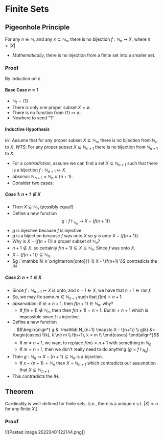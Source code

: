 # Finite Sets
## Pigeonhole Principle
For any $n \in \mathbb N$, and any $x \subsetneq \mathbb N_n$, there is no bijection $f : \mathbb N_n \mapsto X$, where $n > |X|$
- *Mathematically*, there is no injection from a finite set into a smaller set.

### Proof
By induction on $n$.

#### Base Case $n = 1$
- $\mathbb N_1 = \{ 1\}$
- There is only one proper subset $X = \emptyset$.
- There is no function from $\{1\} \mapsto \emptyset$.
- Nowhere to send "1".

#### Inductive Hypothesis
*IH*: Assume that for any proper subset $X \subsetneq \mathbb N_n$, there is no bijection from $\mathbb N_n$ to $X$.
*WTS*: For any proper subset $X \subsetneq \mathbb N_{n+1}$ there is no bijection from $\mathbb N_{n+1}$ to $X$.
- For a *contradiction*, assume we can find a set $X \subsetneq \mathbb N_{n+1}$ such that there is a bijection $f : \mathbb N_{n+1} \mapsto X$.
- *observe*: $\mathbb N_{n+1} = \mathbb N_n \cup \{ n+1 \}$.
- Consider two cases:

##### Case 1: $n+1 \notin X$
- Then $X \subseteq \mathbb N_n$ (possibly equal!)
- Define a new function
  $$g : f \upharpoonright_{\mathbb N_n} \mapsto X - \{f(n+1) \}$$
- $g$ is injective because $f$ is injective
- $g$ is a bijection because $f$ was onto $X$ so $g$ is onto $X - \{f(n+1) \}$. 
- Why is $X - \{f(n+1)\}$ a proper subset of $\mathbb N_n$?
- $n+1 \notin X$. so certainly $f(n+1) \in X \subseteq \mathbb N_n$. Since $f$ was onto $X$.
- $X - \{f(n+1)\} \subsetneq \mathbb N_n$.
- $g : \mathbb N_n \xrightarrow[onto]{1-1} X - \{f(n+1) \}$ contradicts the *IH*

##### Case 2: $n+1 \in X$
- Since $f : \mathbb N_{n+1} \mapsto X$ is onto, and $n+1 \in X$, we have that $n+1 \in \text{ran } f$.
- So, we may fix some $m \in \mathbb N_{n+1}$ such that $f(m) = n+1$. 
- *observation*: if $m \ne n+1$, then $f(n+1) \in \mathbb N_n$. why?
	- If $f(n+1) \notin \mathbb N_n$, then then $f(n+1) = n+1$. *But* $m \ne n+1$ which is impossible since $f$ is injective.
- Define a new function
  $$\begin{align*}
	  g &: \mathbb N_{n+1} \mapsto X - \{n+1\} \\
	  g(k) &= \begin{cases}
		  f(k), k \ne m \\
		  f(n+1), k = m \\
	  \end{cases}
  \end{align*}$$
	- If $m \ne n+1$, we want to replace $f(m) = n+1$ with something in $\mathbb N_n$
	- If $m=n+1$, then we don't really need to do anything ($g = f \upharpoonright_{N_n}$).
- Then $g : \mathbb N_n \mapsto X - \{n+1\} \subsetneq \mathbb N_n$ is a bijection.
	- If $x - \{n+1\} = \mathbb N_n$ then $X = \mathbb N_{n+1}$ which contradicts our assumption that $X \subsetneq \mathbb N_{n+1}$.
- This contradicts the *IH*.

## Theorem
Cardinality is well-defined for finite sets. (i.e., there is a unique $n$ s.t. $|X| = n$ for any finite $X$.).

### Proof
![[Pasted image 20220401122144.png]]
